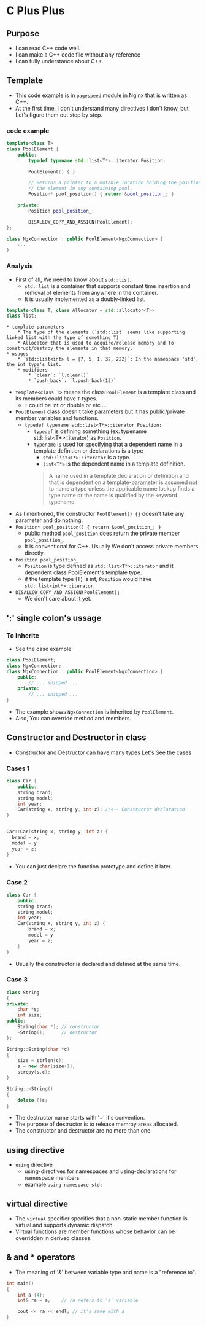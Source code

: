 

# C Plus Plus

## Purpose

* I can read C++ code well.
* I can make a C++ code file without any reference
* I can fully understance about C++.


## Template

* This code example is in `pagespeed` module in Nginx that is written as C++.
* At the first time, I don't understand many directives I don't know, but Let's figure them out step by step.

### code example

``` cpp
template<class T>
class PoolElement {
    public: 
        typedef typename std::list<T*>::iterator Position;

        PoolElement() { }

        // Returns a pointer to a mutable location holding the position of
        // the element in any containing pool.
        Position* pool_position() { return &pool_position_; }

    private:
        Position pool_position_;

        DISALLOW_COPY_AND_ASSIGN(PoolElement);
};

class NgxConnection : public PoolElement<NgxConnection> {
    ...
}
```

### Analysis

* First of all, We need to know about `std::list`.
    * `std::list` is a container that supports constant time insertion and removal of elements from anywhere in the container.
    * It is usually implemented as a doubly-linked list.

``` cpp
template<class T, class Allocator = std::allocator<T>>
class list;
```
    * template parameters
        * The type of the elements (`std::list` seems like supporting linked list with the type of something T)
        * Allocator that is used to acquire/release memory and to construct/destroy the elements in that memory.
    * usages
        * `std::list<int> l = {7, 5, 1, 32, 222}`: In the namespace 'std', the int type's list.
        * modifiers
            * `clear`: `l.clear()`
            * `push_back`: `l.push_back(13)`
* `template<class T>` means the class `PoolElement` is a template class and its members could have `T` types.
    * `T` could be int or double or etc....
* `PoolElement` class doesn't take parameters but it has public/private member variables and functions.
    * `typedef typename std::list<T*>::iterator Position;`
        * `typedef` is defining something (ex: typename std::list<T*>::iterator) as `Position`.
        * `typename` is used for specifying that a dependent name in a template definition or declarations is a type
            * `std::list<T*>::iterator` is a type.
            * `list<T*>` is the dependent name in a template definition.
            > A name used in a template declaration or definition and that is dependent on a template-parameter is assumed not to name a type unless the applicable name lookup finds a type name or the name is qualified by the keyword typename.
* As I mentioned, the constructor `PoolElement() {}` doesn't take any parameter and do nothing.
* `Position* pool_position() { return &pool_position_; }` 
    * public method `pool_position` does return the private member `pool_position_`.
    * It is conventional for C++. Usually We don't access private members directly.
* `Position pool_position_`
    * `Position` is type defined as `std::list<T*>::iterator` and it dependent class PoolElement's template type.
    * if the template type (T) is int, `Position` would have `std::list<int*>::iterator`.
* `DISALLOW_COPY_AND_ASSIGN(PoolElement);`
    * We don't care about it yet.


## ':' single colon's ussage

### To Inherite

* See the case example
``` cpp
class PoolElement;
class NgxConnection;
class NgxConnection : public PoolElement<NgxConnection> {
    public:
        // ... snipped ...
    private:
        // ... snipped ...
}
```

* The example shows `NgxConnection` is inherited by `PoolElement`.
* Also, You can override method and members.


## Constructor and Destructor in class

* Constructor and Destructor can have many types Let's See the cases

### Cases 1

``` cpp
class Car {
    public:
    string brand;
    string model;
    int year;
    Car(string x, string y, int z); //<-- Constructor declaration
}


Car::Car(string x, string y, int z) {
  brand = x;
  model = y
  year = z;
}
```

* You can just declare the function prototype and define it later.


### Case 2

``` cpp
class Car {
    public:
    string brand;
    string model;
    int year;
    Car(string x, string y, int z) {
        brand = x;
        model = y
        year = z;
    }
}
```

* Usually the constructor is declared and defined at the same time.


### Case 3

``` cpp
class String
{
private:
    char *s;
    int size;
public:
    String(char *); // constructor
    ~String();      // destructor
};

String::String(char *c)
{
    size = strlen(c);
    s = new char[size+1];
    strcpy(s,c);
}

String::~String()
{
    delete []s;
}
```

* The destructor name starts with '~' it's convention.
* The purpose of destructor is to release memroy areas allocated.
* The constructor and destructor are no more than one.


## using directive

* `using` directive
    * using-directives for namespaces and using-declarations for namespace members
    * example `using namespace std;`


## virtual directive

* The `virtual` specifier specifies that a non-static member function is virtual and supports dynamic dispatch.
* Virtual functions are member functions whose behavior can be overridden in derived classes.


## & and * operators

* The meaning of '&' between variable type and name is a "reference to".

``` cpp
int main()
{
    int a {4};
    int& ra = a;    // ra refers to 'a' variable

    cout << ra << endl; // it's same with a
}
```

